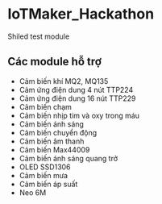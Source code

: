 ﻿# IoTMaker_Hackathon

Shiled test module

## Các module hỗ trợ
- Cảm biến khí MQ2, MQ135
- Cảm ứng điện dung 4 nút TTP224
- Cảm ứng điện dung 16 nút TTP229
- Cảm biến chạm
- Cảm biến nhịp tim và oxy trong máu
- Cảm biến ánh sáng
- Cảm biến chuyển động
- Cảm biến âm thanh
- Cảm biến Max44009
- Cảm biến ánh sáng quang trở
- OLED SSD1306 
- Cảm biến mưa
- Cảm biến áp suất
- Neo 6M

